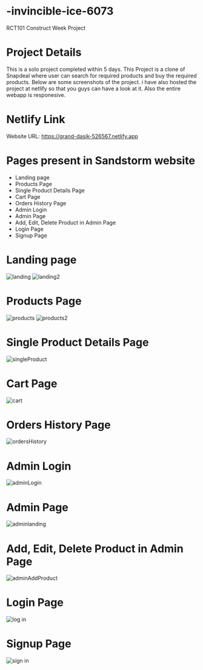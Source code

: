 # -invincible-ice-6073

RCT101 Construct Week Project

# Project Details

This is a solo project completed within 5 days. This Project is a clone of Snapdeal where user can search for required products and buy the required products. Below are some screenshots of the project. i have also hosted the project at netlify so that you guys can have a look at it. Also the entire webapp is responesive.

# Netlify Link

Website URL: https://grand-dasik-526567.netlify.app

<!-- Unique Deploy URL: https://6429df18b23389571d779ccc--grand-dasik-526567.netlify.app -->


# Pages present in Sandstorm website

- Landing page
- Products Page
- Single Product Details Page
- Cart Page
- Orders History Page
- Admin Login
- Admin Page
- Add, Edit, Delete Product in Admin Page
- Login Page
- Signup Page

# Landing page
![landing](https://user-images.githubusercontent.com/68629598/229423834-acf92945-8aaf-420f-a2bc-ffde0a55c72c.png)
![landing2](https://user-images.githubusercontent.com/68629598/229423838-6224660e-b0de-4502-b610-25919ba12b2e.png)



# Products Page
![products](https://user-images.githubusercontent.com/68629598/229422885-7eefd7f0-ac17-4095-bd57-f090941dba58.png)
![products2](https://user-images.githubusercontent.com/68629598/229422911-15acef2c-b5f0-4575-831d-de311984d11e.png)

# Single Product Details Page
![singleProduct](https://user-images.githubusercontent.com/68629598/229423008-608422c8-fde1-4f15-9373-d9882ac74e66.png)

# Cart Page
![cart](https://user-images.githubusercontent.com/68629598/229423065-160eef6d-be59-4664-8d39-7182d468a0bb.png)

# Orders History Page
![ordersHistory](https://user-images.githubusercontent.com/68629598/229423190-ea5ba1a0-aa3e-4a29-9f21-abfb7d18ccf5.png)

# Admin Login
![adminLogin](https://user-images.githubusercontent.com/68629598/229423233-fa67b9be-d6fc-4fc4-b72f-9e51ee9d38ee.png)

# Admin Page
![adminlanding](https://user-images.githubusercontent.com/68629598/229423307-58eb19a6-4564-46c1-ab9b-8571464acfe8.png)

# Add, Edit, Delete Product in Admin Page
![adminAddProduct](https://user-images.githubusercontent.com/68629598/229423396-6422518a-15ce-473e-a2e8-dfbd1146de3f.png)

# Login Page
![log in](https://user-images.githubusercontent.com/68629598/229423666-e6eb4f99-d451-45b9-8ed1-b74edcda9672.png)

# Signup Page
![sign in](https://user-images.githubusercontent.com/68629598/229423701-fb5d260b-b8af-4b55-915e-ac1460ddd986.png)














